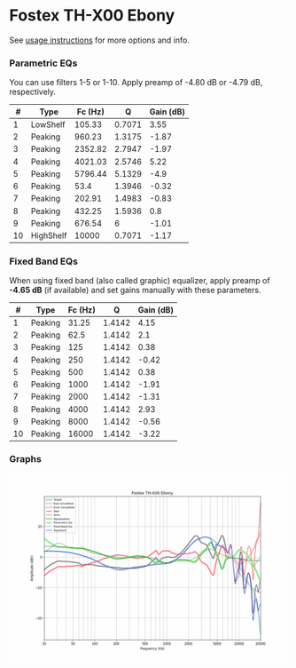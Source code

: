 # Fostex TH-X00 Ebony
See [usage instructions](https://github.com/jaakkopasanen/AutoEq#usage) for more options and info.

### Parametric EQs
You can use filters 1-5 or 1-10. Apply preamp of -4.80 dB or -4.79 dB, respectively.

|   # | Type      |   Fc (Hz) |      Q |   Gain (dB) |
|-----|-----------|-----------|--------|-------------|
|   1 | LowShelf  |    105.33 | 0.7071 |        3.55 |
|   2 | Peaking   |    960.23 | 1.3175 |       -1.87 |
|   3 | Peaking   |   2352.82 | 2.7947 |       -1.97 |
|   4 | Peaking   |   4021.03 | 2.5746 |        5.22 |
|   5 | Peaking   |   5796.44 | 5.1329 |       -4.9  |
|   6 | Peaking   |     53.4  | 1.3946 |       -0.32 |
|   7 | Peaking   |    202.91 | 1.4983 |       -0.83 |
|   8 | Peaking   |    432.25 | 1.5936 |        0.8  |
|   9 | Peaking   |    676.54 | 6      |       -1.01 |
|  10 | HighShelf |  10000    | 0.7071 |       -1.17 |

### Fixed Band EQs
When using fixed band (also called graphic) equalizer, apply preamp of **-4.65 dB** (if available) and set gains manually with these parameters.

|   # | Type    |   Fc (Hz) |      Q |   Gain (dB) |
|-----|---------|-----------|--------|-------------|
|   1 | Peaking |     31.25 | 1.4142 |        4.15 |
|   2 | Peaking |     62.5  | 1.4142 |        2.1  |
|   3 | Peaking |    125    | 1.4142 |        0.38 |
|   4 | Peaking |    250    | 1.4142 |       -0.42 |
|   5 | Peaking |    500    | 1.4142 |        0.38 |
|   6 | Peaking |   1000    | 1.4142 |       -1.91 |
|   7 | Peaking |   2000    | 1.4142 |       -1.31 |
|   8 | Peaking |   4000    | 1.4142 |        2.93 |
|   9 | Peaking |   8000    | 1.4142 |       -0.56 |
|  10 | Peaking |  16000    | 1.4142 |       -3.22 |

### Graphs
![](./Fostex%20TH-X00%20Ebony.png)
